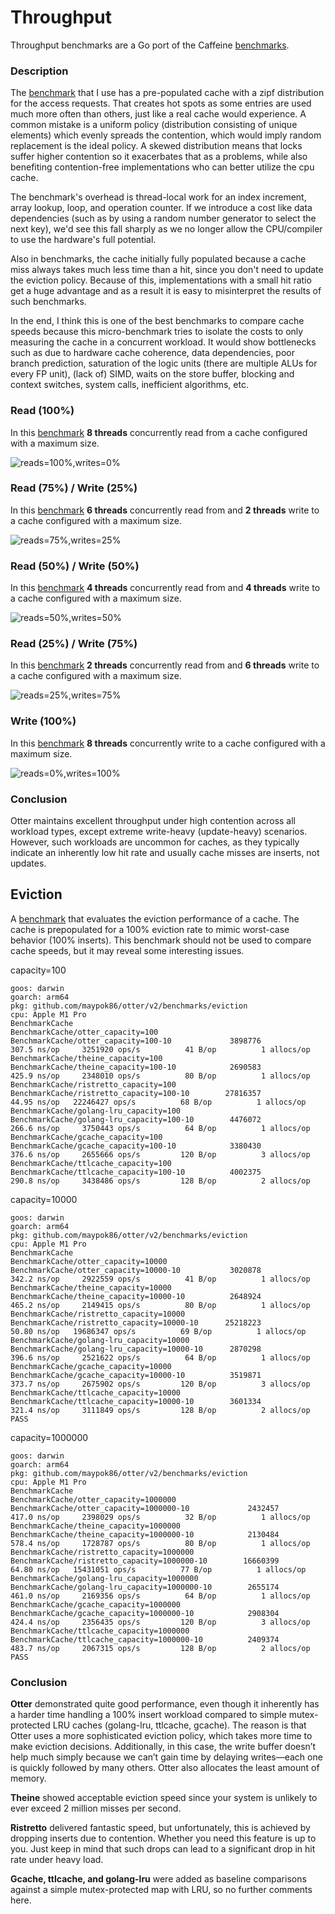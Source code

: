 # Throughput

Throughput benchmarks are a Go port of the Caffeine [benchmarks](https://github.com/ben-manes/caffeine/blob/master/caffeine/src/jmh/java/com/github/benmanes/caffeine/cache/GetPutBenchmark.java).

### Description

The [benchmark](https://github.com/maypok86/benchmarks/blob/main/throughput/bench_test.go) that I use has a pre-populated cache with a zipf distribution for the access requests. That creates hot spots as some entries are used much more often than others, just like a real cache would experience. A common mistake is a uniform policy (distribution consisting of unique elements) which evenly spreads the contention, which would imply random replacement is the ideal policy. A skewed distribution means that locks suffer higher contention so it exacerbates that as a problems, while also benefiting contention-free implementations who can better utilize the cpu cache.

The benchmark's overhead is thread-local work for an index increment, array lookup, loop, and operation counter. If we introduce a cost like data dependencies (such as by using a random number generator to select the next key), we'd see this fall sharply as we no longer allow the CPU/compiler to use the hardware's full potential.

Also in benchmarks, the cache initially fully populated because a cache miss always takes much less time than a hit, since you don't need to update the eviction policy. Because of this, implementations with a small hit ratio get a huge advantage and as a result it is easy to misinterpret the results of such benchmarks.

In the end, I think this is one of the best benchmarks to compare cache speeds because this micro-benchmark tries to isolate the costs to only measuring the cache in a concurrent workload. It would show bottlenecks such as due to hardware cache coherence, data dependencies, poor branch prediction, saturation of the logic units (there are multiple ALUs for every FP unit), (lack of) SIMD, waits on the store buffer, blocking and context switches, system calls, inefficient algorithms, etc.

### Read (100%)

In this [benchmark](https://github.com/maypok86/otter/blob/main/benchmarks/throughput/bench_test.go) **8 threads** concurrently read from a cache configured with a maximum size.

![reads=100%,writes=0%](../results/throughput/reads=100,writes=0.png)

### Read (75%) / Write (25%)

In this [benchmark](https://github.com/maypok86/otter/blob/main/benchmarks/throughput/bench_test.go) **6 threads** concurrently read from and **2 threads** write to a cache configured with a maximum size.

![reads=75%,writes=25%](../results/throughput/reads=75,writes=25.png)

### Read (50%) / Write (50%)

In this [benchmark](https://github.com/maypok86/otter/blob/main/benchmarks/throughput/bench_test.go) **4 threads** concurrently read from and **4 threads** write to a cache configured with a maximum size.

![reads=50%,writes=50%](../results/throughput/reads=50,writes=50.png)

### Read (25%) / Write (75%)

In this [benchmark](https://github.com/maypok86/otter/blob/main/benchmarks/throughput/bench_test.go) **2 threads** concurrently read from and **6 threads** write to a cache configured with a maximum size.

![reads=25%,writes=75%](../results/throughput/reads=25,writes=75.png)

### Write (100%)

In this [benchmark](https://github.com/maypok86/otter/blob/main/benchmarks/throughput/bench_test.go) **8 threads** concurrently write to a cache configured with a maximum size.

![reads=0%,writes=100%](../results/throughput/reads=0,writes=100.png)

### Conclusion

Otter maintains excellent throughput under high contention across all workload types, except extreme write-heavy (update-heavy) scenarios. However, such workloads are uncommon for caches, as they typically indicate an inherently low hit rate and usually cache misses are inserts, not updates.

## Eviction

A [benchmark](https://github.com/maypok86/otter/blob/main/benchmarks/eviction/bench_test.go) that evaluates the eviction performance of a cache. The cache is prepopulated for a 100% eviction rate to mimic worst-case behavior (100% inserts). This benchmark should not be used to compare cache speeds, but it may reveal some interesting issues.

capacity=100
```
goos: darwin
goarch: arm64
pkg: github.com/maypok86/otter/v2/benchmarks/eviction
cpu: Apple M1 Pro
BenchmarkCache
BenchmarkCache/otter_capacity=100
BenchmarkCache/otter_capacity=100-10         	 3898776	       307.5 ns/op	   3251920 ops/s	      41 B/op	       1 allocs/op
BenchmarkCache/theine_capacity=100
BenchmarkCache/theine_capacity=100-10        	 2690583	       425.9 ns/op	   2348010 ops/s	      80 B/op	       1 allocs/op
BenchmarkCache/ristretto_capacity=100
BenchmarkCache/ristretto_capacity=100-10     	27816357	        44.95 ns/op	  22246427 ops/s	      68 B/op	       1 allocs/op
BenchmarkCache/golang-lru_capacity=100
BenchmarkCache/golang-lru_capacity=100-10    	 4476072	       266.6 ns/op	   3750443 ops/s	      64 B/op	       1 allocs/op
BenchmarkCache/gcache_capacity=100
BenchmarkCache/gcache_capacity=100-10        	 3380430	       376.6 ns/op	   2655666 ops/s	     120 B/op	       3 allocs/op
BenchmarkCache/ttlcache_capacity=100
BenchmarkCache/ttlcache_capacity=100-10      	 4002375	       290.8 ns/op	   3438486 ops/s	     128 B/op	       2 allocs/op
```

capacity=10000
```
goos: darwin
goarch: arm64
pkg: github.com/maypok86/otter/v2/benchmarks/eviction
cpu: Apple M1 Pro
BenchmarkCache
BenchmarkCache/otter_capacity=10000
BenchmarkCache/otter_capacity=10000-10         	 3020878	       342.2 ns/op	   2922559 ops/s	      41 B/op	       1 allocs/op
BenchmarkCache/theine_capacity=10000
BenchmarkCache/theine_capacity=10000-10        	 2648924	       465.2 ns/op	   2149415 ops/s	      80 B/op	       1 allocs/op
BenchmarkCache/ristretto_capacity=10000
BenchmarkCache/ristretto_capacity=10000-10     	25218223	        50.80 ns/op	  19686347 ops/s	      69 B/op	       1 allocs/op
BenchmarkCache/golang-lru_capacity=10000
BenchmarkCache/golang-lru_capacity=10000-10    	 2870298	       396.6 ns/op	   2521622 ops/s	      64 B/op	       1 allocs/op
BenchmarkCache/gcache_capacity=10000
BenchmarkCache/gcache_capacity=10000-10        	 3519871	       373.7 ns/op	   2675902 ops/s	     120 B/op	       3 allocs/op
BenchmarkCache/ttlcache_capacity=10000
BenchmarkCache/ttlcache_capacity=10000-10      	 3601334	       321.4 ns/op	   3111849 ops/s	     128 B/op	       2 allocs/op
PASS
```

capacity=1000000
```
goos: darwin
goarch: arm64
pkg: github.com/maypok86/otter/v2/benchmarks/eviction
cpu: Apple M1 Pro
BenchmarkCache
BenchmarkCache/otter_capacity=1000000
BenchmarkCache/otter_capacity=1000000-10         	 2432457	       417.0 ns/op	   2398029 ops/s	      32 B/op	       1 allocs/op
BenchmarkCache/theine_capacity=1000000
BenchmarkCache/theine_capacity=1000000-10        	 2130484	       578.4 ns/op	   1728787 ops/s	      80 B/op	       1 allocs/op
BenchmarkCache/ristretto_capacity=1000000
BenchmarkCache/ristretto_capacity=1000000-10     	16660399	        64.80 ns/op	  15431051 ops/s	      77 B/op	       1 allocs/op
BenchmarkCache/golang-lru_capacity=1000000
BenchmarkCache/golang-lru_capacity=1000000-10    	 2655174	       461.0 ns/op	   2169356 ops/s	      64 B/op	       1 allocs/op
BenchmarkCache/gcache_capacity=1000000
BenchmarkCache/gcache_capacity=1000000-10        	 2908304	       424.4 ns/op	   2356435 ops/s	     120 B/op	       3 allocs/op
BenchmarkCache/ttlcache_capacity=1000000
BenchmarkCache/ttlcache_capacity=1000000-10      	 2409374	       483.7 ns/op	   2067315 ops/s	     128 B/op	       2 allocs/op
PASS
```

### Conclusion

**Otter** demonstrated quite good performance, even though it inherently has a harder time handling a 100% insert workload compared to simple mutex-protected LRU caches (golang-lru, ttlcache, gcache). The reason is that Otter uses a more sophisticated eviction policy, which takes more time to make eviction decisions. Additionally, in this case, the write buffer doesn’t help much simply because we can’t gain time by delaying writes—each one is quickly followed by many others. Otter also allocates the least amount of memory.

**Theine** showed acceptable eviction speed since your system is unlikely to ever exceed 2 million misses per second.

**Ristretto** delivered fantastic speed, but unfortunately, this is achieved by dropping inserts due to contention.
Whether you need this feature is up to you. Just keep in mind that such drops can lead to a significant drop in hit rate under heavy load.

**Gcache, ttlcache, and golang-lru** were added as baseline comparisons against a simple mutex-protected map with LRU, so no further comments here.
